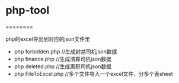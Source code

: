 <h1>php-tool</h1>
========
<p>
    php的excel导出到对应的json文件里
</p>

<ul>
    <li>
        php forbidden.php	//生成封禁司机json数据
    </li>
    <li>
        php finance.php		//生成清算司机json数据
    </li>
    <li>
        php deleted.php		//生成离职司机json数据
    </li>
    <li>
        php FileToExcel.php		//多个文件导入一个excel文件，分多个表sheet
    </li>
</ul>


